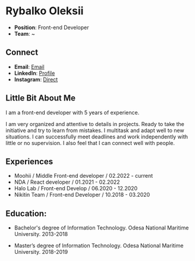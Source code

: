 # Rybalko Oleksii

- **Position**: Front-end Developer
- **Team**: ~

## Connect
- **Email**: [Email](magurawork@gmail.com)
- **LinkedIn**: [Profile](https://www.linkedin.com/in/alexey-rybalko-20351714a/) 
- **Instagram**: [Direct](https://www.instagram.com/magurawork/)

## Little Bit About Me

I am a front-end developer with 5 years of experience. 

I am very organized and attentive to details in projects. Ready to take the initiative and
try to learn from mistakes. I multitask and adapt well to new situations. I can successfully
meet deadlines and work independently with little or no supervision.  I also feel that I can
connect well with people.

        
## Experiences
- Moohii / Middle Front-end developer / 02.2022 - current
- NDA / React developer / 01.2021 - 02.2022
- Halo Lab / Front-end Develop / 06.2020 - 12.2020
- Nikitin Team / Front-end Developer / 10.2018 - 03.2020

## Education:
- Bachelor's degree of Information Technology.
Odesa National Maritime University. 
2013-2018
  
- Master’s degree of Information Technology.
Odesa National Maritime University. 
2018-2019
